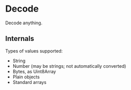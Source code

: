 # Decode

Decode anything.

## Internals

Types of values supported:

- String
- Number (may be strings; not automatically converted)
- Bytes, as Uint8Array
- Plain objects
- Standard arrays
